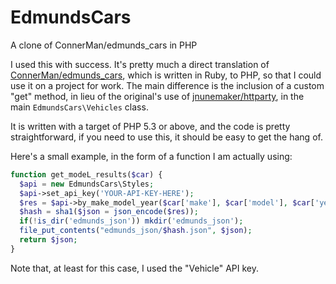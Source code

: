 EdmundsCars
===========

A clone of ConnerMan/edmunds_cars in PHP

I used this with success. It's pretty much a direct translation of
[ConnerMan/edmunds_cars](https://github.com/ConnerMan/edmunds_cars),
which is written in Ruby, to PHP, so that I could use it on a project for work.
The main difference is the inclusion of a custom "get" method,
in lieu of the original's use of
[jnunemaker/httparty](https://github.com/jnunemaker/httparty), in
the main `EdmundsCars\Vehicles` class.

It is written with a target of PHP 5.3 or above, and the code is pretty straightforward,
if you need to use this, it should be easy to get the hang of.

Here's a small example, in the form of a function I am actually using:

```php
function get_modeL_results($car) {
  $api = new EdmundsCars\Styles;
  $api->set_api_key('YOUR-API-KEY-HERE');
  $res = $api->by_make_model_year($car['make'], $car['model'], $car['year']);
  $hash = sha1($json = json_encode($res));
  if(!is_dir('edmunds_json')) mkdir('edmunds_json');
  file_put_contents("edmunds_json/$hash.json", $json);
  return $json;
}

```

Note that, at least for this case, I used the "Vehicle" API key.
